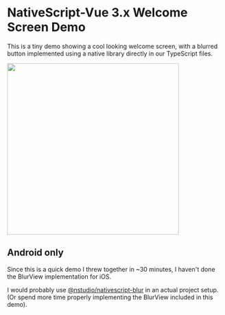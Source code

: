 # NativeScript-Vue 3.x Welcome Screen Demo

This is a tiny demo showing a cool looking welcome screen, with a blurred button implemented using a native library directly in our TypeScript files.

<img src="https://github.com/rigor789/nativescript-vue3-blur-welcome/assets/879060/a1a56d51-0f85-4c44-a2dd-dd5b69881622" width="400" />

## Android only

Since this is a quick demo I threw together in ~30 minutes, I haven't done the BlurView implementation for iOS.

I would probably use [@nstudio/nativescript-blur](https://github.com/nstudio/nativescript-plugins/blob/main/packages/nativescript-blur/README.md) in an actual project setup. (Or spend more time properly implementing the BlurView included in this demo).
